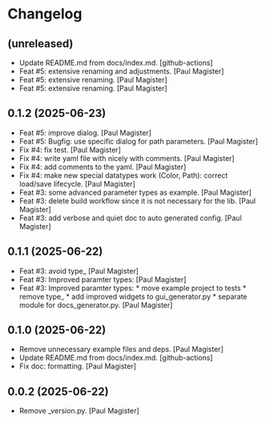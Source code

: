 Changelog
=========


(unreleased)
------------
- Update README.md from docs/index.md. [github-actions]
- Feat #5: extensive renaming and adjustments. [Paul Magister]
- Feat #5: extensive renaming. [Paul Magister]
- Feat #5: extensive renaming. [Paul Magister]


0.1.2 (2025-06-23)
------------------
- Feat #5: improve dialog. [Paul Magister]
- Feat #5: Bugfig: use specific dialog for path parameters. [Paul
  Magister]
- Fix #4: fix test. [Paul Magister]
- Fix #4: write yaml file with nicely with comments. [Paul Magister]
- Fix #4: add comments to the yaml. [Paul Magister]
- Fix #4: make new special datatypes work (Color, Path): correct
  load/save lifecycle. [Paul Magister]
- Feat #3: some advanced parameter types as example. [Paul Magister]
- Feat #3: delete build workflow since it is not necessary for the lib.
  [Paul Magister]
- Feat #3: add verbose and quiet doc to auto generated config. [Paul
  Magister]


0.1.1 (2025-06-22)
------------------
- Feat #3: avoid type_ [Paul Magister]
- Feat #3: Improved paramter types: [Paul Magister]
- Feat #3: Improved paramter types: * move example project to tests *
  remove type_ * add improved widgets to gui_generator.py * separate
  module for docs_generator.py. [Paul Magister]


0.1.0 (2025-06-22)
------------------
- Remove unnecessary example files and deps. [Paul Magister]
- Update README.md from docs/index.md. [github-actions]
- Fix doc: formatting. [Paul Magister]


0.0.2 (2025-06-22)
------------------
- Remove _version.py. [Paul Magister]


